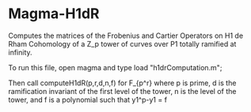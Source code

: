# Magma-H1dR
Computes the matrices of the Frobenius and Cartier Operators on H1 de Rham Cohomology of a Z_p tower of curves over P1 totally ramified at infinity.

To run this file, open magma and type load "h1drComputation.m";

Then call computeH1dR(p,r,d,n,f) for F_{p^r} where p is prime, d is the ramification invariant of the first level of the tower, n is the level of the tower, and f is a polynomial such that y1^p-y1 = f
